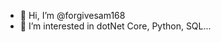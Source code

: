 - 👋 Hi, I’m @forgivesam168
- 👀 I’m interested in dotNet Core, Python, SQL...



<!---
forgivesam168/forgivesam168 is a ✨ special ✨ repository because its `README.md` (this file) appears on your GitHub profile.
You can click the Preview link to take a look at your changes.
--->
